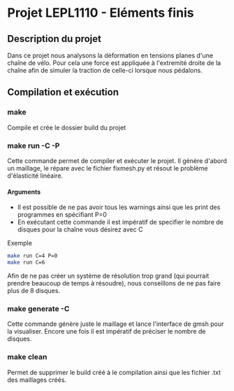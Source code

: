# Projet LEPL1110 - Eléments finis
## Description du projet
Dans ce projet nous analysons la déformation en tensions planes d'une chaîne de vélo. Pour cela une force est appliquée à l'extremité droite de la chaîne afin de simuler la traction de celle-ci lorsque nous pédalons.


## Compilation et exécution

### make
Compile et crée le dossier build du projet

### make run -C -P
Cette commande permet de compiler et exécuter le projet. Il génère d'abord un maillage, le répare avec le fichier fixmesh.py et résout le problème d'élasticité linéaire. 
#### Arguments
- Il  est possible de ne pas avoir tous les warnings ainsi que les print des programmes en spécifiant P=0
- En exécutant cette commande il est impératif de specifier le nombre de disques pour la chaîne vous désirez avec C

Exemple
```bash
make run C=4 P=0
make run C=6
````
Afin de ne pas créer un système de résolution trop grand (qui pourrait prendre beaucoup de temps à résoudre), nous conseillons de ne pas faire plus de 8 disques.

### make generate -C
Cette commande génère juste le maillage et lance l'interface de gmsh pour la visualiser.
Encore une fois il est impératif de préciser le nombre de disques.

### make clean
Permet de supprimer le build créé à le compilation ainsi que les fichier .txt des maillages créés.